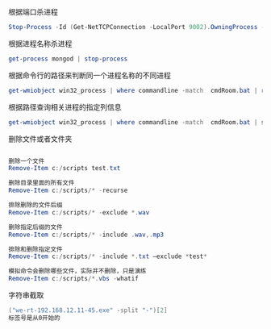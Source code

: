 根据端口杀进程
```powershell
Stop-Process -Id (Get-NetTCPConnection -LocalPort 9002).OwningProcess -Force
```
根据进程名称杀进程
```powershell
get-process mongod | stop-process
```
根据命令行的路径来判断同一个进程名称的不同进程
```powershell
get-wmiobject win32_process | where commandline -match  cmdRoom.bat | remove-wmiobject
```
根据路径查询相关进程的指定列信息
```powershell
get-wmiobject win32_process | where commandline -match  cmdRoom.bat | seleclt CommandLine, ProcessID
```
删除文件或者文件夹
```powershell

删除一个文件
Remove-Item c:/scripts test.txt

删除目录里面的所有文件
Remove-Item c:/scripts/* -recurse

排除删除的文件后缀
Remove-Item c:/scripts/* -exclude *.wav

删除指定后缀的文件
Remove-Item c:/scripts/* -include .wav,.mp3

排除和删除指定文件
Remove-Item c:/scripts/* -include *.txt –exclude *test*

模拟命令会删除哪些文件，实际并不删除，只是演练
Remove-Item c:/scripts/*.vbs -whatif

```
字符串截取
```powershell
("we-rt-192.168.12.11-45.exe" -split "-")[2]
标签号是从0开始的
```

```powershell
```

```powershell
```

```powershell
```
